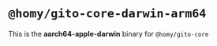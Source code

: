 # `@homy/gito-core-darwin-arm64`

This is the **aarch64-apple-darwin** binary for `@homy/gito-core`
